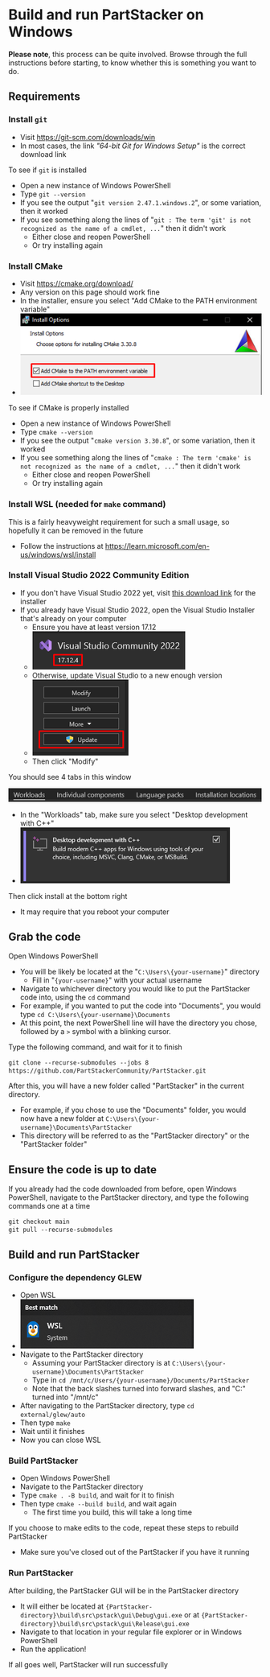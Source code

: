 # Build and run PartStacker on Windows

**Please note**, this process can be quite involved. Browse through the full instructions before starting, to know whether this is something you want to do.

## Requirements

### Install `git`

* Visit https://git-scm.com/downloads/win
* In most cases, the link _"64-bit Git for Windows Setup"_ is the correct download link

To see if `git` is installed

* Open a new instance of Windows PowerShell
* Type `git --version`
* If you see the output "`git version 2.47.1.windows.2`", or some variation, then it worked
* If you see something along the lines of "`git : The term 'git' is not recognized as the name of a cmdlet, ...`" then it didn't work
    * Either close and reopen PowerShell
    * Or try installing again

### Install CMake

* Visit https://cmake.org/download/
* Any version on this page should work fine
* In the installer, ensure you select "Add CMake to the PATH environment variable"
* ![](./windows/cmake_path_variable.png)

To see if CMake is properly installed

* Open a new instance of Windows PowerShell
* Type `cmake --version`
* If you see the output "`cmake version 3.30.8`", or some variation, then it worked
* If you see something along the lines of "`cmake : The term 'cmake' is not recognized as the name of a cmdlet, ...`" then it didn't work
    * Either close and reopen PowerShell
    * Or try installing again

### Install WSL (needed for `make` command)

This is a fairly heavyweight requirement for such a small usage, so hopefully it can be removed in the future

* Follow the instructions at https://learn.microsoft.com/en-us/windows/wsl/install

### Install Visual Studio 2022 Community Edition

* If you don't have Visual Studio 2022 yet, visit [this download link](https://visualstudio.microsoft.com/thank-you-downloading-visual-studio/?sku=Community&channel=Release&version=VS2022) for the installer
* If you already have Visual Studio 2022, open the Visual Studio Installer that's already on your computer
    * Ensure you have at least version 17.12
    * ![](./windows/visual_studio_version.png)
    * Otherwise, update Visual Studio to a new enough version
    * ![](./windows/visual_studio_update.png)
    * Then click "Modify"

You should see 4 tabs in this window

![](./windows/visual_studio_modify_tabs.png)

* In the "Workloads" tab, make sure you select "Desktop development with C++"
* ![](./windows/visual_studio_workload.png)

Then click install at the bottom right

* It may require that you reboot your computer

## Grab the code

Open Windows PowerShell

* You will be likely be located at the "`C:\Users\{your-username}`" directory
    * Fill in "`{your-username}`" with your actual username
* Navigate to whichever directory you would like to put the PartStacker code into, using the `cd` command
* For example, if you wanted to put the code into "Documents", you would type `cd C:\Users\{your-username}\Documents`
* At this point, the next PowerShell line will have the directory you chose, followed by a `>` symbol with a blinking cursor.

Type the following command, and wait for it to finish

```
git clone --recurse-submodules --jobs 8 https://github.com/PartStackerCommunity/PartStacker.git
```

After this, you will have a new folder called "PartStacker" in the current directory.

* For example, if you chose to use the "Documents" folder, you would now have a new folder at `C:\Users\{your-username}\Documents\PartStacker`
* This directory will be referred to as the "PartStacker directory" or the "PartStacker folder"

## Ensure the code is up to date

If you already had the code downloaded from before, open Windows PowerShell, navigate to the PartStacker directory, and type the following commands one at a time

```
git checkout main
git pull --recurse-submodules
```

## Build and run PartStacker

### Configure the dependency GLEW

* Open WSL
* ![](./windows/wsl.png)
* Navigate to the PartStacker directory
    * Assuming your PartStacker directory is at `C:\Users\{your-username}\Documents\PartStacker`
    * Type in `cd /mnt/c/Users/{your-username}/Documents/PartStacker`
    * Note that the back slashes turned into forward slashes, and "C:" turned into "/mnt/c"
* After navigating to the PartStacker directory, type `cd external/glew/auto`
* Then type `make`
* Wait until it finishes
* Now you can close WSL

### Build PartStacker

* Open Windows PowerShell
* Navigate to the PartStacker directory
* Type `cmake . -B build`, and wait for it to finish
* Then type `cmake --build build`, and wait again
    * The first time you build, this will take a long time

If you choose to make edits to the code, repeat these steps to rebuild PartStacker

* Make sure you've closed out of the PartStacker if you have it running

### Run PartStacker

After building, the PartStacker GUI will be in the PartStacker directory

* It will either be located at `{PartStacker-directory}\build\src\pstack\gui\Debug\gui.exe` or at `{PartStacker-directory}\build\src\pstack\gui\Release\gui.exe`
* Navigate to that location in your regular file explorer or in Windows PowerShell
* Run the application!

If all goes well, PartStacker will run successfully

